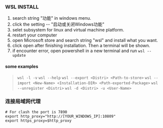 ### WSL INSTALL
1. search string "功能" in windows menu.
2. click the setting -- "启动或关闭Windows功能"
3. selet subsystem for linux and virtual machine platform.
4. restart your computer
5. open Microsoft store and search string "wsl" and install what you want.
6. click open after finishing installation. Then a terminal will be shown.
7. if encounter error, open powershell in a new terminal and run `wsl --update`


#### some examples
> `wsl -l -v`
> `wsl --help`
> `wsl --export <Distri> <Path-to-store>`
> `wsl --import <New-Name> <Installation-DIR> <Path-exported-Package>`
> `wsl --unregister <Distri>`
> `wsl -d <Distri> -u <User-Name>`


### 连接局域网代理
```shell
# For clash the port is 7890
export http_proxy="http://[YOUR_WINDOWS_IP]:10809"
export https_proxy=$http_proxy
```



